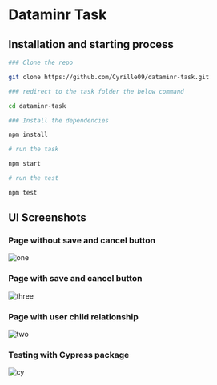 # Dataminr Task

## Installation and starting process

```bash
### Clone the repo

git clone https://github.com/Cyrille09/dataminr-task.git

### redirect to the task folder the below command

cd dataminr-task

### Install the dependencies

npm install

# run the task

npm start

# run the test

npm test

```

## UI Screenshots

### Page without save and cancel button

![one](https://user-images.githubusercontent.com/25312073/159179309-c2be88c2-f7af-45fe-8539-791cbe4cab23.png)

### Page with save and cancel button

![three](https://user-images.githubusercontent.com/25312073/159179365-2ec2f32d-2ad8-4eb6-ac1c-01b0552dff00.png)

### Page with user child relationship

![two](https://user-images.githubusercontent.com/25312073/159179328-2fee8f5b-8ae7-45a5-9121-65ef508eaac3.png)

### Testing with Cypress package

![cy](https://user-images.githubusercontent.com/25312073/159190348-5db39b64-6cf7-4c27-aec5-75d673e0a0f6.png)
